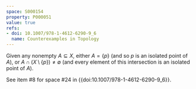 ```yaml
---
space: S000154
property: P000051
value: true
refs:
- doi: 10.1007/978-1-4612-6290-9_6
  name: Counterexamples in Topology
---
```


Given any nonempty $A \subseteq X$, either $A = \{ p \}$ (and so $p$ is an isolated point of $A$), or $A \cap ( X \setminus \{ p \} ) \neq \emptyset$ (and every element of this intersection is an isolated point of $A$).

See item #8 for space #24 in {{doi:10.1007/978-1-4612-6290-9_6}}.
